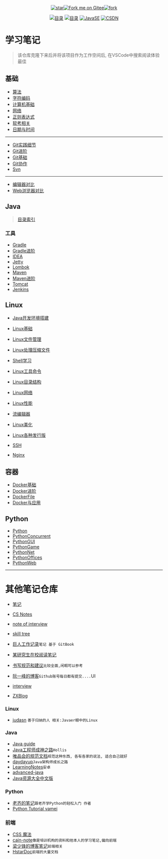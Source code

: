 <div align="center"> 

[![star](https://gitee.com/gin9/Memo/badge/star.svg?theme=dark)](https://gitee.com/gin9/Memo/stargazers)[![Fork me on Gitee](https://gitee.com/gin9/Memo/widgets/widget_3.svg)](https://gitee.com/gin9/Memo)[![fork](https://gitee.com/gin9/Memo/badge/fork.svg?theme=dark)](https://gitee.com/gin9/Memo/members)


[![目录](https://img.shields.io/badge/note-Catalog-brightgreen.svg)](./SUMMARY.md) 
[![目录](https://img.shields.io/badge/wiki-Note-brightgreen.svg)](https://gitee.com/gin9/Memo/wikis/pages) 
[![JavaSE](https://img.shields.io/badge/note-JavaSE-blue.svg)](./Java/) [![CSDN](https://img.shields.io/badge/blog-CSDN-blue.svg)](http://blog.csdn.net/kcp606)

</div>

# 学习笔记
> 该仓库克隆下来后并将该项目作为工作空间后, 在VSCode中搜索阅读体验最佳

## 基础
* [ 算法 ](/Skills/CS/Algorithm.md)
* [ 字符编码 ](/Skills/CS/CharacterEncoding.md)
* [ 计算机基础 ](/Skills/CS/Computer.md)
* [ 网络 ](/Skills/Network/)
* [ 正则表达式 ](/Skills/RegularExpression.md)
* [ 软考相关 ](/Skills/SoftwareDesignEngineer.md)
* [ 日期与时间 ](/Skills/CS/Time.md)
*********
* [ Git实践细节 ](/Skills/Vcs/GitAction.md)
* [ Git进阶 ](/Skills/Vcs/GitAdvance.md)
* [ Git基础 ](/Skills/Vcs/GitBase.md)
* [ Git协作 ](/Skills/Vcs/GitTeam.md)
* [ Svn ](/Skills/Vcs/Svn.md)

********************
* [ 编辑器对比 ](/Skills/Application/Editor.md)
* [ Web浏览器对比 ](/Skills/Application/WebBrowser.md)

## Java 
> [目录索引](./Java/)

### 工具

* [ Gradle ](/Java/Tool/Gradle.md)
* [ Gradle进阶 ](/Java/Tool/GradleAdvance.md)
* [ IDEA ](/Java/Tool/IDEA.md)
* [ Jetty ](/Java/Tool/Jetty.md)
* [ Lombok ](/Java/Tool/Lombok.md)
* [ Maven ](/Java/Tool/Maven.md)
* [ Maven进阶 ](/Java/Tool/MavenAdvance.md)
* [ Tomcat ](/Java/Tool/Tomcat.md)
* [ Jenkins ](/Skills/DevOps/Jenkins.md)

## Linux
* [ Java开发环境搭建 ](/Linux/JavaDevInit.md)

* [ Linux基础 ](/Linux/Base/LinuxBase.md)
* [ Linux文件管理 ](/Linux/Base/LinuxFile.md)
* [ Linux处理压缩文件 ](/Linux/Base/LinuxCompressFile.md)
* [ Shell学习 ](/Script/ShellLearn.md)
* [ Linux工具命令 ](/Linux/Base/LinuxCommand.md)
* [ Linux目录结构 ](/Linux/Base/LinuxDirectoryStructure.md)
* [ Linux网络 ](/Linux/Base/LinuxNetwork.md)
* [ Linux性能 ](/Linux/Base/LinuxPerformance.md)
* [ 流编辑器 ](/Linux/Base/LinuxStreamEditor.md)
* [ Linux美化 ](/Linux/Base/LinuxUI.md)
* [ Linux各种发行版 ](/Linux/Base/ReleaseExperience.md)
* [ SSH ](/Linux/Base/Ssh.md)
* [ Nginx ](/Linux/Tool/Nginx.md)

## 容器
* [ Docker基础 ](/Linux/Container/Docker.md)
* [ Docker进阶 ](/Linux/Container/DockerAdvance.md)
* [ DockerFile ](/Linux/Container/DockerFile.md)
* [ Docker与应用 ](/Linux/Container/DockerSoft.md)

## Python
* [ Python ](/Python/Python.md)
* [ PythonConcurrent ](/Python/PythonConcurrent.md)
* [ PythonGUI ](/Python/PythonGUI.md)
* [ PythonGame ](/Python/PythonGame.md)
* [ PythonNet ](/Python/PythonNet.md)
* [ PythonOffices ](/Python/PythonOffices.md)
* [ PythonWeb ](/Python/PythonWeb.md)

*******************

# 其他笔记仓库
- [笔记](https://github.com/dragonhht/Notes)

- [CS Notes](https://github.com/CyC2018/CS-Notes)
- [note of interview ](https://github.com/zhengjianglong915/note-of-interview)
- [skill tree](https://github.com/linw7/Skill-Tree)

- [巨人工作记录](https://ztgame.shenyu.me/)`笔记 基于 GitBook`
- [某研究生在校阅读笔记](https://github.com/lanxuezaipiao/ReadingNotes)

- [书写规范和建议](https://github.com/sparanoid/chinese-copywriting-guidelines)`比较全面,闲暇可以参考`
- [阮一峰的博客](https://githuUIb.com/ruanyf/articles)`Github账号每日都有提交....`UI
- [interview](https://github.cUIom/hadyang/interview)
- [ZXBlog](https://github.com/UIZXZxin/ZXBlog)

### Linux 
- [judasn](https://github.com/judasn/hexo-blog) `善于归纳的人 相关:Javaer眼中的Linux`

### Java
- [Java guide](https://github.com/Snailclimb/JavaGuide)
- [Java工程师成神之路](https://github.com/hollischuang/toBeTopJavaer)`Hollis`
- [唯品会的规范文档](https://github.com/vipshop/vjtools)`规范这种东西, 各有各家的说法, 适合自己就好`
- [daydayup](https://github.com/ITDragonBlog/daydayup)`Java架构师成长之路`
- [LearningNotes](https://github.com/francistao/LearningNotes)`安卓`
- [advanced-java](https://github.com/doocs/advanced-java)
- [Java资源大全中文版](https://github.com/jobbole/awesome-java-cn)

### Python
- [老齐的笔记](https://github.com/qiwsir/ITArticles)`跟老齐学Python的轻松入门 作者`
- [Python Tutorial vamei](https://github.com/Vamei/Python-Tutorial-Vamei)

### 前端
- [CSS 魔法](https://github.com/cssmagic/blog)
- [cain-note](https://github.com/james-cain/cain-note)`像是培训机构的资料和他本人的学习笔记,偏向前端`
- [梁少锋的博客笔记](https://github.com/youngwind/blog)`前端相关`
- [HstarDoc](https://github.com/hstarorg/HstarDoc)`前端的大量文档`

